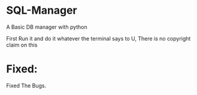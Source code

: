 # SQL-Manager     
A Basic DB manager with python



First Run it and do it whatever the terminal says to U,
There is no copyright claim on this 





# Fixed:
Fixed The Bugs.
